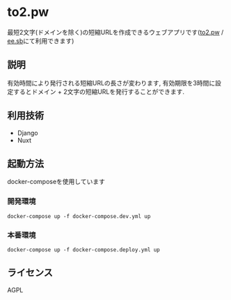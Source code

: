 to2.pw
====

最短2文字(ドメインを除く)の短縮URLを作成できるウェブアプリです([to2.pw](https://to2.pw) / [ee.sb](https://ee.sb)にて利用できます)

## 説明
有効時間により発行される短縮URLの長さが変わります, 有効期限を3時間に設定するとドメイン + 2文字の短縮URLを発行することができます.

## 利用技術
* Django
* Nuxt


## 起動方法

docker-composeを使用しています

### 開発環境
`docker-compose up -f docker-compose.dev.yml up`


### 本番環境
`docker-compose up -f docker-compose.deploy.yml up`

## ライセンス

AGPL
